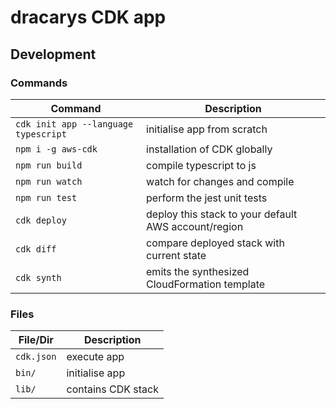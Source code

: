 # dracarys CDK app

## Development

### Commands

| Command                              | Description                                          |
| ------------------------------------ | ---------------------------------------------------- |
| `cdk init app --language typescript` | initialise app from scratch                          |
| `npm i -g aws-cdk`                   | installation of CDK globally                         |
| `npm run build`                      | compile typescript to js                             |
| `npm run watch`                      | watch for changes and compile                        |
| `npm run test`                       | perform the jest unit tests                          |
| `cdk deploy`                         | deploy this stack to your default AWS account/region |
| `cdk diff`                           | compare deployed stack with current state            |
| `cdk synth`                          | emits the synthesized CloudFormation template        |

### Files

| File/Dir   | Description        |
| ---------- | ------------------ |
| `cdk.json` | execute app        |
| `bin/`     | initialise app     |
| `lib/`     | contains CDK stack |
